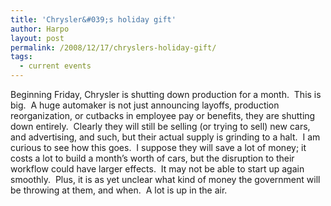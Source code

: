 ```yaml
---
title: 'Chrysler&#039;s holiday gift'
author: Harpo
layout: post
permalink: /2008/12/17/chryslers-holiday-gift/
tags:
  - current events
---
```

Beginning Friday, Chrysler is shutting down production for a month.  This is big.  A huge automaker is not just announcing layoffs, production reorganization, or cutbacks in employee pay or benefits, they are shutting down entirely.  Clearly they will still be selling (or trying to sell) new cars, and advertising, and such, but their actual supply is grinding to a halt.  I am curious to see how this goes.  I suppose they will save a lot of money; it costs a lot to build a month&#8217;s worth of cars, but the disruption to their workflow could have larger effects.  It may not be able to start up again smoothly.  Plus, it is as yet unclear what kind of money the government will be throwing at them, and when.  A lot is up in the air.